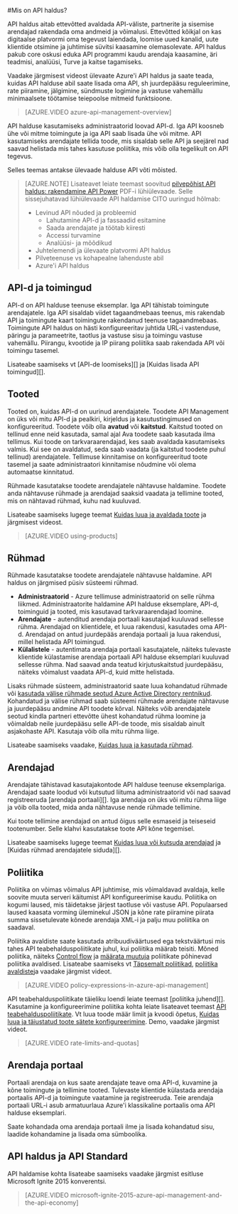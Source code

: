 <properties 
    pageTitle="Juhtimise API võti mõisted" 
    description="Lisateavet API-d, toodete, rollid, rühmad ja muude halduse API võti mõisted." 
    services="api-management" 
    documentationCenter="" 
    authors="steved0x" 
    manager="erikre" 
    editor=""/>

<tags 
    ms.service="api-management" 
    ms.workload="mobile" 
    ms.tgt_pltfrm="na" 
    ms.devlang="na" 
    ms.topic="hero-article" 
    ms.date="10/25/2016" 
    ms.author="sdanie"/>

#<a name="what-is-api-management"></a>Mis on API haldus?

API haldus aitab ettevõtted avaldada API-väliste, partnerite ja sisemise arendajad rakendada oma andmeid ja võimalusi. Ettevõtted kõikjal on kas digitaalse platvormi oma tegevust laiendada, loomise uued kanalid, uute klientide otsimine ja juhtimise süvitsi kaasamine olemasolevate. API haldus pakub core oskusi eduka API programmi kaudu arendaja kaasamine, äri teadmisi, analüüsi, Turve ja kaitse tagamiseks.

Vaadake järgmisest videost ülevaate Azure'i API haldus ja saate teada, kuidas API halduse abil saate lisada oma API, sh juurdepääsu reguleerimine, rate piiramine, jälgimine, sündmuste logimine ja vastuse vahemällu minimaalsete töötamise teiepoolse mitmeid funktsioone.

> [AZURE.VIDEO azure-api-management-overview]

API halduse kasutamiseks administraatorid loovad API-d. Iga API koosneb ühe või mitme toimingute ja iga API saab lisada ühe või mitme. API kasutamiseks arendajate tellida toode, mis sisaldab selle API ja seejärel nad saavad helistada mis tahes kasutuse poliitika, mis võib olla tegelikult on API tegevus.

Selles teemas antakse ülevaade halduse API võti mõisted.

>[AZURE.NOTE] Lisateavet leiate teemast soovitud [pilvepõhist API haldus: rakendamine API Power](http://j.mp/ms-apim-whitepaper) PDF-i lühiülevaade. Selle sissejuhatavad lühiülevaade API haldamise CITO uuringud hõlmab: 
>
> - Levinud API nõuded ja probleemid
>     - Lahutamine API-d ja fassaadid esitamine
>     - Saada arendajate ja töötab kiiresti
>     - Accessi turvamine
>     - Analüüsi- ja mõõdikud
> - Juhtelemendi ja ülevaate platvormi API haldus
> - Pilveteenuse vs kohapealne lahenduste abil
> - Azure'i API haldus

## <a name="apis"> </a>API-d ja toimingud

API-d on API halduse teenuse eksemplar. Iga API tähistab toimingute arendajatele. Iga API sisaldab viidet tagaandmebaas teenus, mis rakendab API ja toimingute kaart toimingute rakendanud teenuse tagaandmebaas. Toimingute API haldus on hästi konfigureeritav juhtida URL-i vastenduse, päringu ja parameetrite, taotlus ja vastuse sisu ja toimingu vastuse vahemällu. Piirangu, kvootide ja IP piirang poliitika saab rakendada API või toimingu tasemel.

Lisateabe saamiseks vt [API-de loomiseks][] ja [Kuidas lisada API toimingud][].


## <a name="products"></a> Tooted

Tooted on, kuidas API-d on uurinud arendajatele. Toodete API Management on üks või mitu API-d ja pealkiri, kirjeldus ja kasutustingimused on konfigureeritud. Toodete võib olla **avatud** või **kaitstud**. Kaitstud tooted on tellinud enne neid kasutada, samal ajal Ava toodete saab kasutada ilma tellimus. Kui toode on tarkvaraarendajad, kes saab avaldada kasutamiseks valmis. Kui see on avaldatud, seda saab vaadata (ja kaitstud toodete puhul tellinud) arendajatele. Tellimuse kinnitamise on konfigureeritud toote tasemel ja saate administraatori kinnitamise nõudmine või olema automaatse kinnitatud.

Rühmade kasutatakse toodete arendajatele nähtavuse haldamine. Toodete anda nähtavuse rühmade ja arendajad saaksid vaadata ja tellimine tooted, mis on nähtavad rühmad, kuhu nad kuuluvad. 

Lisateabe saamiseks lugege teemat [Kuidas luua ja avaldada toote][] ja järgmisest videost.

> [AZURE.VIDEO using-products]

## <a name="groups"></a> Rühmad

Rühmade kasutatakse toodete arendajatele nähtavuse haldamine. API haldus on järgmised püsiv süsteemi rühmad.

-   **Administraatorid** - Azure tellimuse administraatorid on selle rühma liikmed. Administraatorite haldamine API halduse eksemplare, API-d, toiminguid ja tooted, mis kasutavad tarkvaraarendajad loomine.
-   **Arendajate** - autenditud arendaja portaali kasutajad kuuluvad sellesse rühma. Arendajad on klientidele, et luua rakendusi, kasutades oma API-d. Arendajad on antud juurdepääs arendaja portaali ja luua rakendusi, millel helistada API toimingud.
-   **Külalistele** - autentimata arendaja portaali kasutajatele, näiteks tulevaste klientide külastamise arendaja portaali API halduse eksemplari kuuluvad sellesse rühma. Nad saavad anda teatud kirjutuskaitstud juurdepääsu, näiteks võimalust vaadata API-d, kuid mitte helistada.

Lisaks rühmade süsteem, administraatorid saate luua kohandatud rühmade või [kasutada välise rühmade seotud Azure Active Directory rentnikud](api-management-howto-aad.md#how-to-add-an-external-azure-active-directory-group). Kohandatud ja välise rühmad saab süsteemi rühmade arendajate nähtavuse ja juurdepääsu andmine API toodete kõrval. Näiteks võib arendajatele seotud kindla partneri ettevõtte ühest kohandatud rühma loomine ja võimaldab neile juurdepääsu selle API-de toode, mis sisaldab ainult asjakohaste API. Kasutaja võib olla mitu rühma liige.

Lisateabe saamiseks vaadake, [Kuidas luua ja kasutada rühmad][].

## <a name="developers"></a> Arendajad

Arendajate tähistavad kasutajakontode API halduse teenuse eksemplariga. Arendajad saate loodud või kutsutud liituma administraatorid või nad saavad registreeruda [arendaja portaali][]. Iga arendaja on üks või mitu rühma liige ja võib olla tooted, mida anda nähtavuse nende rühmade tellimine.

Kui toote tellimine arendajad on antud õigus selle esmaseid ja teiseseid tootenumber. Selle klahvi kasutatakse toote API kõne tegemisel.

Lisateabe saamiseks lugege teemat [Kuidas luua või kutsuda arendajad][] ja [Kuidas rühmad arendajatele siduda][].

## <a name="policies"></a> Poliitika

Poliitika on võimas võimalus API juhtimise, mis võimaldavad avaldaja, kelle soovite muuta serveri käitumist API konfigureerimise kaudu. Poliitika on kogumi laused, mis täidetakse järjest taotluse või vastuse API. Populaarsed laused kaasata vorming üleminekul JSON ja kõne rate piiramine piirata summa sissetulevate kõnede arendaja XML-i ja palju muu poliitika on saadaval.

Poliitika avaldiste saate kasutada atribuudiväärtused ega tekstväärtusi mis tahes API teabehalduspoliitikate juhul, kui poliitika määrab teisiti. Mõned poliitika, näiteks [Control flow](https://msdn.microsoft.com/library/azure/dn894085.aspx#choose) ja [määrata muutuja](https://msdn.microsoft.com/library/azure/dn894085.aspx#set-variable) poliitikate põhinevad poliitika avaldised. Lisateabe saamiseks vt [Täpsemalt poliitikad](https://msdn.microsoft.com/library/azure/dn894085.aspx#AdvancedPolicies), [poliitika avaldiste](https://msdn.microsoft.com/library/azure/dn910913.aspx)ja vaadake järgmist videot.

> [AZURE.VIDEO policy-expressions-in-azure-api-management]

API teabehalduspoliitikate täieliku loendi leiate teemast [poliitika juhend][]. Kasutamine ja konfigureerimine poliitika kohta leiate lisateavet teemast [API teabehalduspoliitikate][]. Vt luua toode määr limiit ja kvoodi õpetus, [Kuidas luua ja täiustatud toote sätete konfigureerimine][]. Demo, vaadake järgmist videot.

> [AZURE.VIDEO rate-limits-and-quotas]

## <a name="developer-portal"></a> Arendaja portaal

Portaali arendaja on kus saate arendajate teave oma API-d, kuvamine ja kõne toimingute ja tellimine tooted. Tulevaste klientide külastada arendaja portaalis API-d ja toimingute vaatamine ja registreeruda. Teie arendaja portaali URL-i asub armatuurlaua Azure'i klassikaline portaalis oma API halduse eksemplari.

Saate kohandada oma arendaja portaali ilme ja lisada kohandatud sisu, laadide kohandamine ja lisada oma sümboolika.

## <a name="api-management-and-the-api-economy"></a>API haldus ja API Standard

API haldamise kohta lisateabe saamiseks vaadake järgmist esitluse Microsoft Ignite 2015 konverentsi.

> [AZURE.VIDEO microsoft-ignite-2015-azure-api-management-and-the-api-economy]

[APIs and operations]: #apis
[Products]: #products
[Groups]: #groups
[Developers]: #developers
[Policies]: #policies
[Portaali arendaja]: #developer-portal

[Kuidas luua API-d]: api-management-howto-create-apis.md
[Kuidas lisada toimingute API]: api-management-howto-add-operations.md
[Kuidas luua ja avaldada toote]: api-management-howto-add-products.md
[Kuidas luua ja kasutada rühmad]: api-management-howto-create-groups.md
[Rühmade seostamist arendajad]: api-management-howto-create-groups.md#associate-group-developer
[Kuidas luua ja täiustatud toote sätete konfigureerimine]: api-management-howto-product-with-rules.md
[Kuidas luua või kutsuda arendajad]: api-management-howto-create-or-invite-developers.md
[Poliitika viide]: api-management-policy-reference.md
[API teabehalduspoliitikate]: api-management-howto-policies.md
[Create an API Management service instance]: api-management-get-started.md#create-service-instance



 
